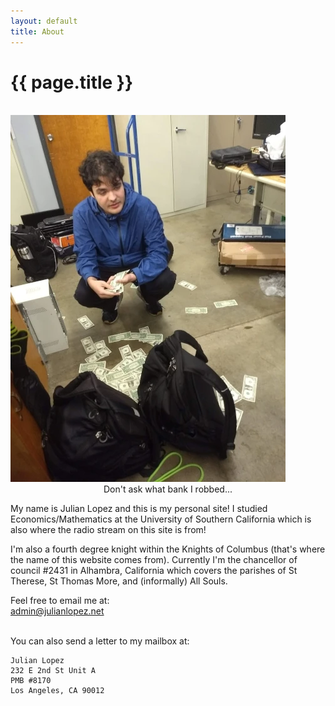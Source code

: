 ```yaml
---
layout: default
title: About
---
```


<h1 class="post-title">{{ page.title }}</h1>
<br>
<picture>
  <img src="/assets/images/about/IMG_20190214_111823443.webp" alt="A picture of young me with a dumb look on my face and a bunch on cash on the floor" class="blog_image"/>
  <figcaption style="text-align:center">Don't ask what bank I robbed...</figcaption>
</picture>


My name is Julian Lopez and this is my personal site! I studied Economics/Mathematics at the University of Southern California which is also where the radio stream on this site is from!

I'm also a fourth degree knight within the Knights of Columbus (that's where the name of this website comes from). Currently I'm the chancellor of council #2431 in Alhambra, California which covers the parishes of St Therese, St Thomas More, and (informally) All Souls.

Feel free to email me at:<br><a href="mailto:admin@julianlopez.net">admin@julianlopez.net</a>

<br>You can also send a letter to my mailbox at:
```
Julian Lopez
232 E 2nd St Unit A
PMB #8170
Los Angeles, CA 90012
```
